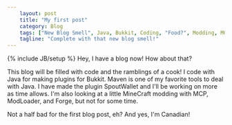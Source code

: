 ```yaml
---
    layout: post
    title: "My first post"
    category: Blog
    tags: ["New Blog Smell", Java, Bukkit, Coding, "Food?", Modding, MCP]
    tagline: "Complete with that new blog smell!"
---
```

{% include JB/setup %}
Hey, I have a blog now! How about that?

This blog will be filled with code and the ramblings of a cook! I code with Java for making plugins for Bukkit. Maven is one of my favorite tools to deal with Java. I have made the plugin SpoutWallet and I'll be working on more as time allows. I'm also looking at a little MineCraft modding with MCP, ModLoader, and Forge, but not for some time.

Not a half bad for the first blog post, eh? And yes, I'm Canadian!